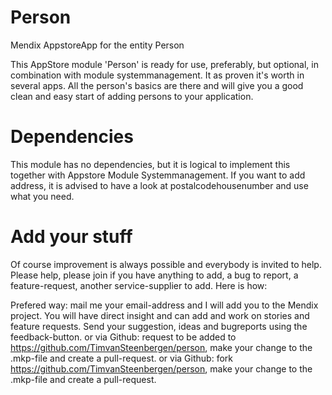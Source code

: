 # Person
Mendix AppstoreApp for the entity Person

This AppStore module 'Person' is ready for use, preferably, but optional, in combination with module systemmanagement. It as proven it's worth in several apps. All the person's basics are there and will give you a good clean and easy start of adding persons to your application. 

# Dependencies
This module has no dependencies, but it is logical to implement this together with Appstore Module Systemmanagement. 
If you want to add address, it is advised to have a look at postalcodehousenumber and use what you need.

# Add your stuff
Of course improvement is always possible and everybody is invited to help. Please help, please join if you have anything to add, a bug to report, a feature-request, another service-supplier to add. Here is how:

Prefered way: mail me your email-address and I will add you to the Mendix project. You will have direct insight and can add and work on stories and feature requests.
Send your suggestion, ideas and bugreports using the feedback-button.
or via Github: request to be added to https://github.com/TimvanSteenbergen/person, make your change to the .mkp-file and create a pull-request.
or via Github: fork https://github.com/TimvanSteenbergen/person, make your change to the .mkp-file and create a pull-request.

